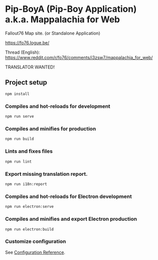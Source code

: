 # Pip-BoyA (Pip-Boy Application) a.k.a. Mappalachia for Web

Fallout76 Map site. (or Standalone Application)

https://fo76.logue.be/

Thread (English):
https://www.reddit.com/r/fo76/comments/i3zsw7/mappalachia_for_web/

TRANSLATOR WANTED!

## Project setup
```
npm install
```

### Compiles and hot-reloads for development
```
npm run serve
```

### Compiles and minifies for production
```
npm run build
```

### Lints and fixes files
```
npm run lint
```

### Export missing translation report.
```
npm run i18n:report
```

### Compiles and hot-reloads for Electron development
```
npm run electron:serve
```

### Compiles and minifies and export Electron production
```
npm run electron:build
```

### Customize configuration
See [Configuration Reference](https://cli.vuejs.org/config/).
